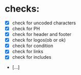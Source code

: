# checks:

- [x] check for uncoded characters
- [x] check for PH
- [x] check for header and footer
- [x] check for logos(ob or ok)
- [x] check for condition
- [x] check for links
- [x] check for includes
- [...]
